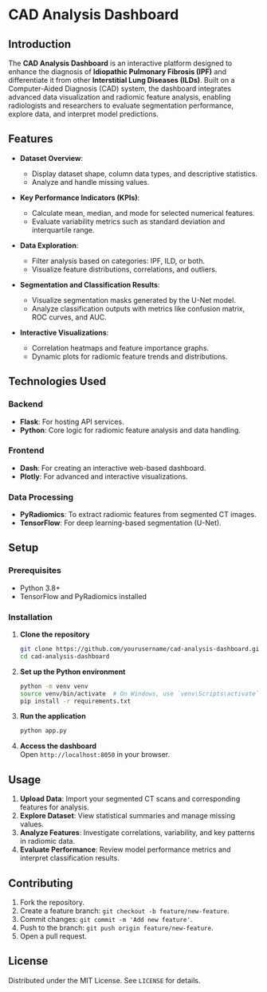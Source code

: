 # CAD Analysis Dashboard  

## Introduction  

The **CAD Analysis Dashboard** is an interactive platform designed to enhance the diagnosis of **Idiopathic Pulmonary Fibrosis (IPF)** and differentiate it from other **Interstitial Lung Diseases (ILDs)**. Built on a Computer-Aided Diagnosis (CAD) system, the dashboard integrates advanced data visualization and radiomic feature analysis, enabling radiologists and researchers to evaluate segmentation performance, explore data, and interpret model predictions.  

## Features  

- **Dataset Overview**:  
  - Display dataset shape, column data types, and descriptive statistics.  
  - Analyze and handle missing values.  

- **Key Performance Indicators (KPIs)**:  
  - Calculate mean, median, and mode for selected numerical features.  
  - Evaluate variability metrics such as standard deviation and interquartile range.  

- **Data Exploration**:  
  - Filter analysis based on categories: IPF, ILD, or both.  
  - Visualize feature distributions, correlations, and outliers.  

- **Segmentation and Classification Results**:  
  - Visualize segmentation masks generated by the U-Net model.  
  - Analyze classification outputs with metrics like confusion matrix, ROC curves, and AUC.  

- **Interactive Visualizations**:  
  - Correlation heatmaps and feature importance graphs.  
  - Dynamic plots for radiomic feature trends and distributions.  

## Technologies Used  

### Backend  
- **Flask**: For hosting API services.  
- **Python**: Core logic for radiomic feature analysis and data handling.  

### Frontend  
- **Dash**: For creating an interactive web-based dashboard.  
- **Plotly**: For advanced and interactive visualizations.  

### Data Processing  
- **PyRadiomics**: To extract radiomic features from segmented CT images.  
- **TensorFlow**: For deep learning-based segmentation (U-Net).  

## Setup  

### Prerequisites  
- Python 3.8+  
- TensorFlow and PyRadiomics installed  

### Installation  

1. **Clone the repository**  
   ```bash  
   git clone https://github.com/yourusername/cad-analysis-dashboard.git  
   cd cad-analysis-dashboard  
   ```  

2. **Set up the Python environment**  
   ```bash  
   python -m venv venv  
   source venv/bin/activate  # On Windows, use `venv\Scripts\activate`  
   pip install -r requirements.txt  
   ```  

3. **Run the application**  
   ```bash  
   python app.py  
   ```  

4. **Access the dashboard**  
   Open `http://localhost:8050` in your browser.  

## Usage  

1. **Upload Data**: Import your segmented CT scans and corresponding features for analysis.  
2. **Explore Dataset**: View statistical summaries and manage missing values.  
3. **Analyze Features**: Investigate correlations, variability, and key patterns in radiomic data.  
4. **Evaluate Performance**: Review model performance metrics and interpret classification results.  

## Contributing  

1. Fork the repository.  
2. Create a feature branch: `git checkout -b feature/new-feature`.  
3. Commit changes: `git commit -m 'Add new feature'`.  
4. Push to the branch: `git push origin feature/new-feature`.  
5. Open a pull request.  

## License  

Distributed under the MIT License. See `LICENSE` for details.  
